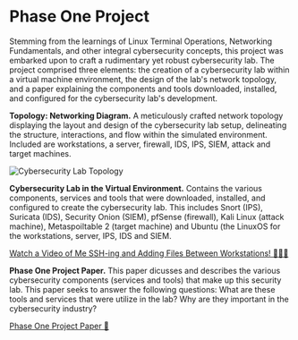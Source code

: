 # Phase One Project

Stemming from the learnings of Linux Terminal Operations, Networking Fundamentals, and other integral cybersecurity concepts, this project was embarked upon to craft a rudimentary yet robust cybersecurity lab.  The project comprised three elements: the creation of a cybersecurity lab within a virtual machine environment, the design of the lab's network topology, and a paper explaining the components and tools downloaded, installed, and configured for the cybersecurity lab's development.

**Topology: Networking Diagram.** A meticulously crafted network topology displaying the layout and design of the cybersecurity lab setup, delineating the structure, interactions, and flow within the simulated environment.  Included are workstations, a server, firewall, IDS, IPS, SIEM, attack and target machines.

![Cybersecurity Lab Topology](https://github.com/jjperipheral/TKHPhaseOneProject/blob/main/phaseonetopography.jpg)

**Cybersecurity Lab in the Virtual Environment.** Contains the various components, services and tools that were downloaded, installed, and configured to create the cybersecurity lab. This includes Snort (IPS), Suricata (IDS), Security Onion (SIEM), pfSense (firewall), Kali Linux (attack machine), Metaspoiltable 2 (target machine) and Ubuntu (the LinuxOS for the workstations, server, IPS, IDS and SIEM.

[Watch a Video of Me SSH-ing and Adding Files Between Workstations! 👩🏽‍💻 ](https://drive.google.com/file/d/12PJfjlKgD52L-fcegIMuijqrzhA6-gfP/view?usp=sharing)

**Phase One Project Paper.** This paper dicusses and describes the various cybersecurity components (services and tools) that make up this security lab. This paper seeks to answer the following questions: What are these tools and services that were utilize in the lab? Why are they important in the cybersecurity industry?

[Phase One Project Paper 📃](https://github.com/jjperipheral/tkh_if_cs_phase1_project/blob/main/tkh_if_cse_p1_end_project_paper(pierre_jane).pdf)
